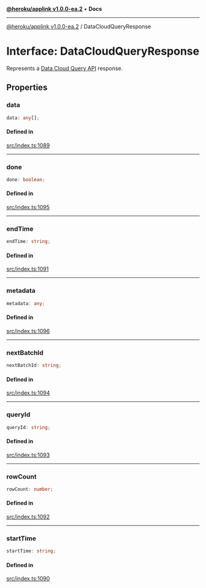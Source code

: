 [**@heroku/applink v1.0.0-ea.2**](../README.md) • **Docs**

***

[@heroku/applink v1.0.0-ea.2](../README.md) / DataCloudQueryResponse

# Interface: DataCloudQueryResponse

Represents a [Data Cloud Query API](https://developer.salesforce.com/docs/atlas.en-us.c360a_api.meta/c360a_api/c360a_api_query_v2.htm) response.

## Properties

### data

```ts
data: any[];
```

#### Defined in

[src/index.ts:1089](https://github.com/heroku/heroku-applink-nodejs/blob/3fb51da43e4d04227af35a3ae6f0781c0baa825b/src/index.ts#L1089)

***

### done

```ts
done: boolean;
```

#### Defined in

[src/index.ts:1095](https://github.com/heroku/heroku-applink-nodejs/blob/3fb51da43e4d04227af35a3ae6f0781c0baa825b/src/index.ts#L1095)

***

### endTime

```ts
endTime: string;
```

#### Defined in

[src/index.ts:1091](https://github.com/heroku/heroku-applink-nodejs/blob/3fb51da43e4d04227af35a3ae6f0781c0baa825b/src/index.ts#L1091)

***

### metadata

```ts
metadata: any;
```

#### Defined in

[src/index.ts:1096](https://github.com/heroku/heroku-applink-nodejs/blob/3fb51da43e4d04227af35a3ae6f0781c0baa825b/src/index.ts#L1096)

***

### nextBatchId

```ts
nextBatchId: string;
```

#### Defined in

[src/index.ts:1094](https://github.com/heroku/heroku-applink-nodejs/blob/3fb51da43e4d04227af35a3ae6f0781c0baa825b/src/index.ts#L1094)

***

### queryId

```ts
queryId: string;
```

#### Defined in

[src/index.ts:1093](https://github.com/heroku/heroku-applink-nodejs/blob/3fb51da43e4d04227af35a3ae6f0781c0baa825b/src/index.ts#L1093)

***

### rowCount

```ts
rowCount: number;
```

#### Defined in

[src/index.ts:1092](https://github.com/heroku/heroku-applink-nodejs/blob/3fb51da43e4d04227af35a3ae6f0781c0baa825b/src/index.ts#L1092)

***

### startTime

```ts
startTime: string;
```

#### Defined in

[src/index.ts:1090](https://github.com/heroku/heroku-applink-nodejs/blob/3fb51da43e4d04227af35a3ae6f0781c0baa825b/src/index.ts#L1090)
